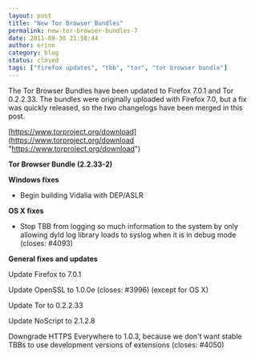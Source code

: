 ```yaml
---
layout: post
title: "New Tor Browser Bundles"
permalink: new-tor-browser-bundles-7
date: 2011-09-30 21:58:44
author: erinn
category: blog
status: closed
tags: ["firefox updates", "tbb", "tor", "tor browser bundle"]
---
```


The Tor Browser Bundles have been updated to Firefox 7.0.1 and Tor 0.2.2.33. The bundles were originally uploaded with Firefox 7.0, but a fix was quickly released, so the two changelogs have been merged in this post.

[https://www.torproject.org/download](https://www.torproject.org/download "https://www.torproject.org/download")

**Tor Browser Bundle (2.2.33-2)**

**Windows fixes**

-   Begin building Vidalia with DEP/ASLR

**OS X fixes**

-   Stop TBB from logging so much information to the system by only allowing dyld log library loads to syslog when it is in debug mode (closes: \#4093)

**General fixes and updates**

Update Firefox to 7.0.1

Update OpenSSL to 1.0.0e (closes: \#3996) (except for OS X)

Update Tor to 0.2.2.33

Update NoScript to 2.1.2.8

Downgrade HTTPS Everywhere to 1.0.3, because we don't want stable TBBs to use development versions of extensions (closes: \#4050)
